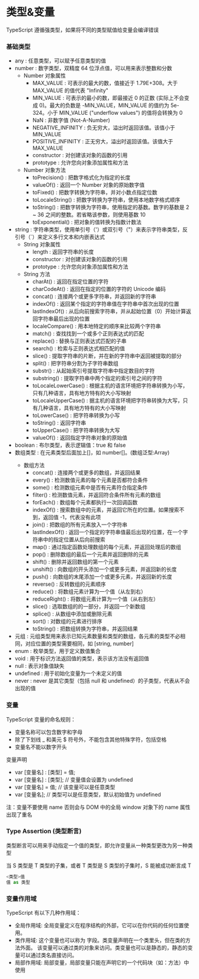 # 类型&变量
TypeScript 遵循强类型，如果将不同的类型赋值给变量会编译错误


### 基础类型
* any : 任意类型，可以赋予任意类型的值
* number : 数字类型，双精度 64 位浮点值，可以用来表示整数和分数
  * Number 对象属性
    * MAX_VALUE : 可表示的最大的数，值接近于 1.79E+308。大于 MAX_VALUE 的值代表 "Infinity"
    * MIN_VALUE : 可表示的最小的数，即最接近 0 的正数 (实际上不会变成 0)。最大的负数是 -MIN_VALUE，MIN_VALUE 的值约为 5e-324。小于 MIN_VALUE ("underflow values") 的值将会转换为 0
    * NaN : 非数字值 (Not-A-Number)
    * NEGATIVE_INFINITY : 负无穷大，溢出时返回该值。该值小于 MIN_VALUE
    * POSITIVE_INFINITY : 正无穷大，溢出时返回该值。该值大于 MAX_VALUE
    * constructor : 对创建该对象的函数的引用
    * prototype : 允许您向对象添加属性和方法
  * Number 对象方法
    * toPrecision() : 把数字格式化为指定的长度
    * valueOf() : 返回一个 Number 对象的原始数字值
    * toFixed() : 把数字转换为字符串，并对小数点指定位数
    * toLocaleString() : 把数字转换为字符串，使用本地数字格式顺序
    * toString() : 把数字转换为字符串，使用指定的基数。数字的基数是 2 ~ 36 之间的整数。若省略该参数，则使用基数 10
    * toExponential() : 把对象的值转换为指数计数法
* string : 字符串类型，使用单引号（'）或双引号（"）来表示字符串类型，反引号（`）来定义多行文本和内嵌表达式
  * String 对象属性
    * length : 返回字符串的长度
    * constructor : 对创建该对象的函数的引用
    * prototype : 允许您向对象添加属性和方法
  * String 方法
    * charAt() : 返回在指定位置的字符
    * charCodeAt() : 返回在指定的位置的字符的 Unicode 编码
    * concat() : 连接两个或更多字符串，并返回新的字符串
    * indexOf() : 返回某个指定的字符串值在字符串中首次出现的位置
    * lastIndexOf() : 从后向前搜索字符串，并从起始位置（0）开始计算返回字符串最后出现的位置
    * localeCompare() : 用本地特定的顺序来比较两个字符串
    * match() : 查找找到一个或多个正则表达式的匹配
    * replace() : 替换与正则表达式匹配的子串
    * search() : 检索与正则表达式相匹配的值
    * slice() : 提取字符串的片断，并在新的字符串中返回被提取的部分
    * split() : 把字符串分割为子字符串数组
    * substr() : 从起始索引号提取字符串中指定数目的字符
    * substring() : 提取字符串中两个指定的索引号之间的字符
    * toLocaleLowerCase() : 根据主机的语言环境把字符串转换为小写，只有几种语言，具有地方特有的大小写映射
    * toLocaleUpperCase() : 据主机的语言环境把字符串转换为大写，只有几种语言，具有地方特有的大小写映射
    * toLowerCase() : 把字符串转换为小写
    * toString() : 返回字符串
    * toUpperCase() : 把字符串转换为大写
    * valueOf() : 返回指定字符串对象的原始值
* boolean : 布尔类型，表示逻辑值：true 和 false
* 数组类型 : 在元素类型后面加上[]，如 number[]。(数组泛型:Array<number>)
  * 数组方法
    * concat() : 连接两个或更多的数组，并返回结果
    * every() : 检测数值元素的每个元素是否都符合条件
    * some() : 检测数组元素中是否有元素符合指定条件
    * filter() : 检测数值元素，并返回符合条件所有元素的数组
    * forEach() : 数组每个元素都执行一次回调函数
    * indexOf() : 搜索数组中的元素，并返回它所在的位置。如果搜索不到，返回值 -1，代表没有此项
    * join() : 把数组的所有元素放入一个字符串
    * lastIndexOf() : 返回一个指定的字符串值最后出现的位置，在一个字符串中的指定位置从后向前搜索
    * map() : 通过指定函数处理数组的每个元素，并返回处理后的数组
    * pop() : 删除数组的最后一个元素并返回删除的元素
    * shift() : 删除并返回数组的第一个元素
    * unshift() : 向数组的开头添加一个或更多元素，并返回新的长度
    * push() : 向数组的末尾添加一个或更多元素，并返回新的长度
    * reverse() : 反转数组的元素顺序
    * reduce() : 将数组元素计算为一个值（从左到右）
    * reduceRight() : 将数组元素计算为一个值（从右到左）
    * slice() : 选取数组的的一部分，并返回一个新数组
    * splice() : 从数组中添加或删除元素
    * sort() : 对数组的元素进行排序
    * toString() : 把数组转换为字符串，并返回结果
* 元组 : 元组类型用来表示已知元素数量和类型的数组，各元素的类型不必相同，对应位置的类型需要相同，如 [string, number]
* enum : 枚举类型，用于定义数值集合
* void : 用于标识方法返回值的类型，表示该方法没有返回值
* null : 表示对象值缺失
* undefined : 用于初始化变量为一个未定义的值
* never : never 是其它类型（包括 null 和 undefined）的子类型，代表从不会出现的值


### 变量
TypeScript 变量的命名规则：
* 变量名称可以包含数字和字母
* 除了下划线 _ 和美元 $ 符号外，不能包含其他特殊字符，包括空格
* 变量名不能以数字开头

变量声明
* var [变量名] : [类型] = 值;
* var [变量名] : [类型]; // 变量值会设置为 undefined
* var [变量名] = 值; // 该变量可以是任意类型
* var [变量名]; // 类型可以是任意类型，默认初始值为 undefined

注：变量不要使用 name 否则会与 DOM 中的全局 window 对象下的 name 属性出现了重名


### Type Assertion (类型断言)
类型断言可以用来手动指定一个值的类型，即允许变量从一种类型更改为另一种类型

当 S 类型是 T 类型的子集，或者 T 类型是 S 类型的子集时，S 能被成功断言成 T
```typescript
<类型>值
值 as 类型
```


### 变量作用域
TypeScript 有以下几种作用域：
* 全局作用域: 全局变量定义在程序结构的外部，它可以在你代码的任何位置使用。
* 类作用域: 这个变量也可以称为 字段。类变量声明在一个类里头，但在类的方法外面。 该变量可以通过类的对象来访问。类变量也可以是静态的，静态的变量可以通过类名直接访问。
* 局部作用域: 局部变量，局部变量只能在声明它的一个代码块（如：方法）中使用










